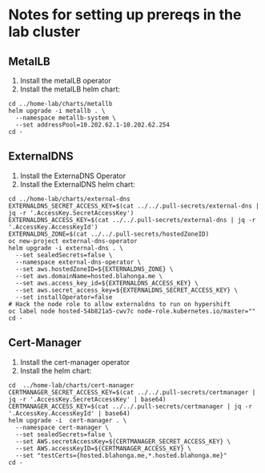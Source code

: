 # Notes for setting up prereqs in the lab cluster

## MetalLB

1. Install the metalLB operator
2. Install the metalLB helm chart:

  ```shell
  cd ../home-lab/charts/metallb
  helm upgrade -i metallb . \
    --namespace metallb-system \
    --set addressPool=10.202.62.1-10.202.62.254
  cd -
  ```

## ExternalDNS

1. Install the ExternaDNS Operator
2. Install the ExternalDNS helm chart:

  ```shell
  cd ../home-lab/charts/external-dns
  EXTERNALDNS_SECRET_ACCESS_KEY=$(cat ../../.pull-secrets/external-dns | jq -r '.AccessKey.SecretAccessKey')
  EXTERNALDNS_ACCESS_KEY=$(cat ../../.pull-secrets/external-dns | jq -r '.AccessKey.AccessKeyId')
  EXTERNALDNS_ZONE=$(cat ../../.pull-secrets/hostedZoneID)
  oc new-project external-dns-operator
  helm upgrade -i external-dns . \
    --set sealedSecrets=false \
    --namespace external-dns-operator \
    --set aws.hostedZoneID=${EXTERNALDNS_ZONE} \
    --set aws.domainName=hosted.blahonga.me \
    --set aws.access_key_id=${EXTERNALDNS_ACCESS_KEY} \
    --set aws.secret_access_key=${EXTERNALDNS_SECRET_ACCESS_KEY} \
    --set installOperator=false
  # Hack the node role to allow externaldns to run on hypershift
  oc label node hosted-54b821a5-cwv7c node-role.kubernetes.io/master=""
  cd -
  ```

## Cert-Manager

1. Install the cert-manager operator
2. Install the helm chart:

  ```shell
  cd  ../home-lab/charts/cert-manager
  CERTMANAGER_SECRET_ACCESS_KEY=$(cat ../../.pull-secrets/certmanager | jq -r '.AccessKey.SecretAccessKey' | base64)
  CERTMANAGER_ACCESS_KEY=$(cat ../../.pull-secrets/certmanager | jq -r '.AccessKey.AccessKeyId' | base64)
  helm upgrade -i  cert-manager . \
    --namespace cert-manager \
    --set sealedSecrets=false \
    --set AWS.secretAccessKey=${CERTMANAGER_SECRET_ACCESS_KEY} \
    --set AWS.accessKeyID=${CERTMANAGER_ACCESS_KEY} \
    --set "testCerts={hosted.blahonga.me,*.hosted.blahonga.me}"
  cd -
  ```
